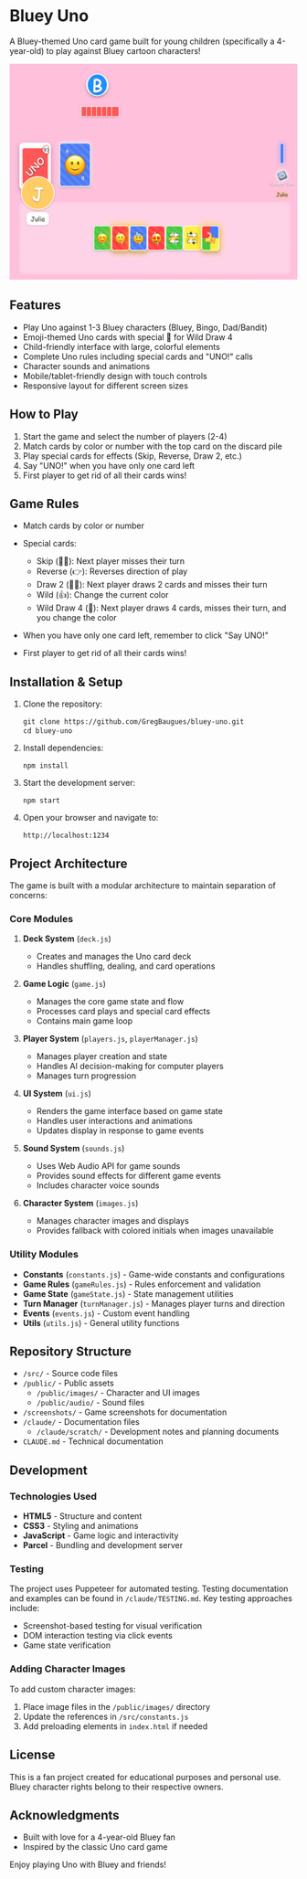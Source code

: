 # Bluey Uno

A Bluey-themed Uno card game built for young children (specifically a 4-year-old) to play against Bluey cartoon characters!

![Game Screenshot](screenshots/02_game_started.png)

## Features

- Play Uno against 1-3 Bluey characters (Bluey, Bingo, Dad/Bandit)
- Emoji-themed Uno cards with special 💩 for Wild Draw 4
- Child-friendly interface with large, colorful elements
- Complete Uno rules including special cards and "UNO!" calls
- Character sounds and animations
- Mobile/tablet-friendly design with touch controls
- Responsive layout for different screen sizes

## How to Play

1. Start the game and select the number of players (2-4)
2. Match cards by color or number with the top card on the discard pile
3. Play special cards for effects (Skip, Reverse, Draw 2, etc.)
4. Say "UNO!" when you have only one card left
5. First player to get rid of all their cards wins!

## Game Rules

- Match cards by color or number
- Special cards:
  - Skip (🙅‍♀️): Next player misses their turn
  - Reverse (👉): Reverses direction of play
  - Draw 2 (👯‍♀️): Next player draws 2 cards and misses their turn
  - Wild (👍): Change the current color
  - Wild Draw 4 (💩): Next player draws 4 cards, misses their turn, and you change the color

- When you have only one card left, remember to click "Say UNO!"
- First player to get rid of all their cards wins!

## Installation & Setup

1. Clone the repository:
   ```
   git clone https://github.com/GregBaugues/bluey-uno.git
   cd bluey-uno
   ```

2. Install dependencies:
   ```
   npm install
   ```

3. Start the development server:
   ```
   npm start
   ```

4. Open your browser and navigate to:
   ```
   http://localhost:1234
   ```

## Project Architecture

The game is built with a modular architecture to maintain separation of concerns:

### Core Modules

1. **Deck System** (`deck.js`)
   - Creates and manages the Uno card deck
   - Handles shuffling, dealing, and card operations

2. **Game Logic** (`game.js`)
   - Manages the core game state and flow
   - Processes card plays and special card effects
   - Contains main game loop

3. **Player System** (`players.js`, `playerManager.js`)
   - Manages player creation and state
   - Handles AI decision-making for computer players
   - Manages turn progression

4. **UI System** (`ui.js`)
   - Renders the game interface based on game state
   - Handles user interactions and animations
   - Updates display in response to game events

5. **Sound System** (`sounds.js`)
   - Uses Web Audio API for game sounds
   - Provides sound effects for different game events
   - Includes character voice sounds

6. **Character System** (`images.js`)
   - Manages character images and displays
   - Provides fallback with colored initials when images unavailable

### Utility Modules

- **Constants** (`constants.js`) - Game-wide constants and configurations
- **Game Rules** (`gameRules.js`) - Rules enforcement and validation
- **Game State** (`gameState.js`) - State management utilities
- **Turn Manager** (`turnManager.js`) - Manages player turns and direction
- **Events** (`events.js`) - Custom event handling
- **Utils** (`utils.js`) - General utility functions

## Repository Structure

- `/src/` - Source code files
- `/public/` - Public assets
  - `/public/images/` - Character and UI images
  - `/public/audio/` - Sound files
- `/screenshots/` - Game screenshots for documentation
- `/claude/` - Documentation files
  - `/claude/scratch/` - Development notes and planning documents
- `CLAUDE.md` - Technical documentation

## Development

### Technologies Used

- **HTML5** - Structure and content
- **CSS3** - Styling and animations
- **JavaScript** - Game logic and interactivity
- **Parcel** - Bundling and development server

### Testing

The project uses Puppeteer for automated testing. Testing documentation and examples can be found in `/claude/TESTING.md`. Key testing approaches include:

- Screenshot-based testing for visual verification
- DOM interaction testing via click events
- Game state verification

### Adding Character Images

To add custom character images:

1. Place image files in the `/public/images/` directory
2. Update the references in `/src/constants.js`
3. Add preloading elements in `index.html` if needed

## License

This is a fan project created for educational purposes and personal use.
Bluey character rights belong to their respective owners.

## Acknowledgments

- Built with love for a 4-year-old Bluey fan
- Inspired by the classic Uno card game

Enjoy playing Uno with Bluey and friends!